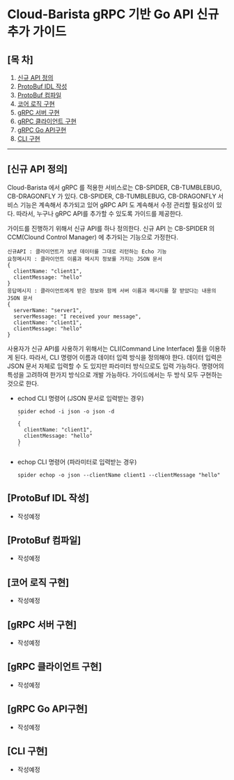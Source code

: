 # Cloud-Barista gRPC 기반 Go API 신규 추가 가이드

## [목 차]

1. [신규 API 정의](#신규-API-정의)
2. [ProtoBuf IDL 작성](#ProtoBuf-IDL-작성)
3. [ProtoBuf 컴파일](#ProtoBuf-컴파일)
4. [코어 로직 구현](#코어-로직-구현)
5. [gRPC 서버 구현](#gRPC-서버-구현)
6. [gRPC 클라이언트 구현](#gRPC-클라이언트-구현)
7. [gRPC Go API구현](#gRPC-Go-API구현)
8. [CLI 구현](#CLI-구현)

---

## [신규 API 정의]

Cloud-Barista 에서 gRPC 를 적용한 서비스로는 CB-SPIDER, CB-TUMBLEBUG, CB-DRAGONFLY 가 있다. CB-SPIDER, CB-TUMBLEBUG, CB-DRAGONFLY 서비스 기능은 계속해서 추가되고 있어 gRPC API 도 계속해서 수정 관리할 필요성이 있다. 따라서, 누구나 gRPC API를 추가할 수 있도록 가이드를 제공한다.

가이드를 진행하기 위해서 신규 API를 하나 정의한다. 신규 API 는 CB-SPIDER 의 CCM(Clound Control Manager) 에 추가되는 기능으로 가정한다.

```
신규API : 클라이언트가 보낸 데이터를 그대로 리턴하는 Echo 기능
요청메시지 : 클라이언트 이름과 메시지 정보를 가지는 JSON 문서
{
  clientName: "client1",
  clientMessage: "hello"
}
응답메시지 : 클라이언트에게 받은 정보와 함께 서버 이름과 메시지를 잘 받았다는 내용의 JSON 문서
{
  serverName: "server1",
  serverMessage: "I received your message",
  clientName: "client1",
  clientMessage: "hello"
}
```

사용자가 신규 API를 사용하기 위해서는 CLI(Command Line Interface) 툴을 이용하게 된다. 따라서, CLI 명령어 이름과 데이터 입력 방식을 정의해야 한다. 데이터 입력은 JSON 문서 자체로 입력할 수 도 있지만 파라미터 방식으로도 입력 가능하다. 명령어의 특성을 고려하여 한가지 방식으로 개발 가능하다. 가이드에서는 두 방식 모두 구현하는 것으로 한다.

- echod CLI 명령어 (JSON 문서로 입력받는 경우)

  ```
  spider echod -i json -o json -d
  `
  {
    clientName: "client1",
    clientMessage: "hello"
  }
  `
  ```

- echop CLI 명령어 (파라미터로 입력받는 경우)

  ```
  spider echop -o json --clientName client1 --clientMessage "hello"
  ```

## [ProtoBuf IDL 작성]

- 작성예정

## [ProtoBuf 컴파일]

- 작성예정

## [코어 로직 구현]

- 작성예정

## [gRPC 서버 구현]

- 작성예정

## [gRPC 클라이언트 구현]

- 작성예정

## [gRPC Go API구현]

- 작성예정

## [CLI 구현]

- 작성예정
